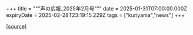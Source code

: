 +++
title = """声の広報_2025年2月号"""
date = 2025-01-31T07:00:00.000Z
expiryDate = 2025-02-28T23:19:15.229Z
tags = ["kuriyama","news"]
+++


[[source]](https://www.town.kuriyama.hokkaido.jp/site/koho/30282.html)
